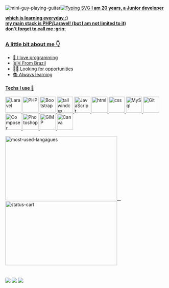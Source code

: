   <div style="display:inline-flex; align-items:center;">

  <img alt="mini-guy-playing-guitar" src="https://i11.photobucket.com/albums/a168/evelynregly/minigifs/0513m_013.gif"/><a href="https://git.io/typing-svg"><img src="https://readme-typing-svg.demolab.com?font=Alfa+Slab+One&weight=900&size=31&pause=1000&color=F7C91D&background=60FFF300&vCenter=true&width=548&lines=Welcome!;I'm+a+Junior+Delevoper!" alt="Typing SVG" />

  </div>
  <b>
  I am 20 years, a Junior developer which is learning everyday :)<br> my main stack is PHP/Laravel! (but I am not limited to it)<br> don't forget to call me :grin:
  </b>
  
  ##
  
  ### A little bit about me 👇
  <ul>
    <li>💌 I love programming</li>
    <li>🇧🇷 From Brazil</li>
    <li>👨‍💻 Looking for opportunities</li>
    <li>📚 Always learning</li>
  </ul>

  <div>
    <h4>Techs I use 🤖</h4>
    <img height="50"  alt="Laravel" src="https://cdn.jsdelivr.net/gh/devicons/devicon/icons/laravel/laravel-plain-wordmark.svg"/>
    <img height="50" alt="PHP" src="https://cdn.jsdelivr.net/gh/devicons/devicon/icons/php/php-plain.svg"/>
    <img height="50"  alt="Bootstrap" src="https://cdn.jsdelivr.net/gh/devicons/devicon/icons/bootstrap/bootstrap-plain.svg"/>
    <img height="50"  alt="tailwindcss" src="https://cdn.jsdelivr.net/gh/devicons/devicon/icons/tailwindcss/tailwindcss-plain.svg"/>
    <img height="50"  alt="JavaScript" src="https://cdn.jsdelivr.net/gh/devicons/devicon/icons/javascript/javascript-plain.svg"/>
    <img height="50" alt="html" src="https://cdn.jsdelivr.net/gh/devicons/devicon/icons/html5/html5-original.svg" />
    <img height="50" alt="css" src="https://cdn.jsdelivr.net/gh/devicons/devicon/icons/css3/css3-original.svg" />
    <img height="50"  alt="MySql" src="https://cdn.jsdelivr.net/gh/devicons/devicon/icons/mysql/mysql-original.svg"/>
     <img height="50"  alt="Git" src="https://cdn.jsdelivr.net/gh/devicons/devicon/icons/git/git-original.svg"/>
    <img height="50"  alt="Composer" src="https://cdn.jsdelivr.net/gh/devicons/devicon/icons/composer/composer-original.svg"/>
    <img height="50"  alt="Photoshop" src="https://cdn.jsdelivr.net/gh/devicons/devicon/icons/photoshop/photoshop-plain.svg"/>
    <img height="50" alt="GIMP"  src="https://cdn.jsdelivr.net/gh/devicons/devicon/icons/gimp/gimp-plain.svg"/>
    <img height="50" alt="Canva" src="https://cdn.jsdelivr.net/gh/devicons/devicon/icons/canva/canva-original.svg"/>
  </div><br>

  <div style="display:inline">
    <img src="https://github-readme-stats.vercel.app/api/top-langs/?username=vdanviel&theme=gruvbox_light&layout=compact" alt="most-used-langagues" width="350" height="200">&nbsp;&nbsp;&nbsp;
    <img src="https://github-readme-stats.vercel.app/api?username=anuraghazra&theme=gruvbox_light" alt="status-cart" width="350" height="200">
  </div>
  
  #
  
  <div> 
    <a href="https://www.instagram.com/vdanviel/" target="_blank"><img src="https://img.shields.io/badge/-Instagram-%23E4405F?style=for-the-badge&logo=instagram&logoColor=white" target="_blank"></a>
    <a href = "mailto:victordn.araujo@gmail.com"><img src="https://img.shields.io/badge/-Gmail-%23333?style=for-the-badge&logo=gmail&logoColor=white" target="_blank"></a>
    <a href="https://www.linkedin.com/in/victor-daniel-b0a5a4214/" target="_blank"><img src="https://img.shields.io/badge/LinkedIn-0077B5?style=for-the-badge&logo=linkedin&logoColor=white" target="_blank"></a>
   </div>

